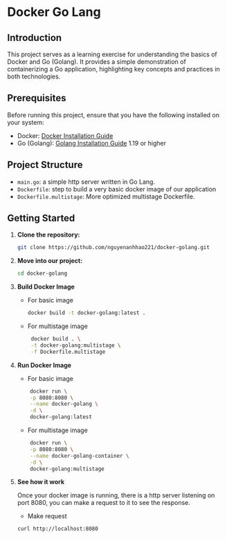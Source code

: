 # Docker Go Lang

## Introduction

This project serves as a learning exercise for understanding the basics of Docker and Go (Golang). It provides a simple demonstration of containerizing a Go application, highlighting key concepts and practices in both technologies.

## Prerequisites

Before running this project, ensure that you have the following installed on your system:

- Docker: [Docker Installation Guide](https://docs.docker.com/get-docker/)
- Go (Golang): [Golang Installation Guide](https://golang.org/doc/install) 1.19 or higher

## Project Structure

- `main.go`: a simple http server written in Go Lang.
- `Dockerfile`: step to build a very basic docker image of our application
- `Dockerfile.multistage`: More optimized multistage Dockerfile.

## Getting Started

1. **Clone the repository:**

   ```bash
   git clone https://github.com/nguyenanhhao221/docker-golang.git
   ```
2. **Move into our project:**

   ```bash
   cd docker-golang
   ```

3. **Build Docker Image**
   - For basic image
       ```bash
       docker build -t docker-golang:latest .
       ```
   - For multistage image
       ```bash
        docker build . \
        -t docker-golang:multistage \
        -f Dockerfile.multistage
       ```

4. **Run Docker Image**
    - For basic image
    ```bash
        docker run \
        -p 8080:8080 \
        --name docker-golang \
        -d \
        docker-golang:latest
    ```

   - For multistage image
    ```bash
        docker run \
        -p 8080:8080 \
        --name docker-golang-container \
        -d \
        docker-golang:multistage
    ```
5. **See how it work**

    Once your docker image is running, there is a http server listening on port 8080, you can make a request to it to see the response.
   - Make request

    ```bash
    curl http://localhost:8080
    ```

